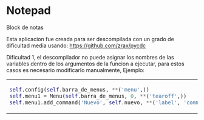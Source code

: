 # Notepad
Block de notas

Esta aplicacion fue creada para ser descompilada con un grado de dificultad media usando: https://github.com/zrax/pycdc

Dificultad 1, el descompilador no puede asignar los nombres de las variables dentro de los argumentos de la funcion a ejecutar, para estos casos es necesario modificarlo manualmente, Ejemplo:

<table>
<tr>
<td>
      
```python      
self.config(self.barra_de_menus, **('menu',))
self.menu1 = Menu(self.barra_de_menus, 0, **('tearoff',))
self.menu1.add_command('Nuevo', self.nuevo, **('label', 'command'))
```

</td>
<td>

      
```python      
self.config(menu=self.barra_de_menus)
self.menu1 = Menu(self.barra_de_menus, tearoff=0)
self.menu1.add_command(label='Nuevo', command=self.nuevo)
```
    
</td>
</tr>
</table>
